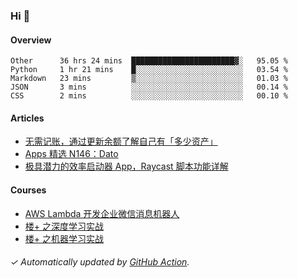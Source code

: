 ### Hi 👋

#### Overview

<!--START_SECTION:waka-->
```text
Other      36 hrs 24 mins  ███████████████████████▓░   95.05 % 
Python     1 hr 21 mins    █░░░░░░░░░░░░░░░░░░░░░░░░   03.54 % 
Markdown   23 mins         ▒░░░░░░░░░░░░░░░░░░░░░░░░   01.03 % 
JSON       3 mins          ░░░░░░░░░░░░░░░░░░░░░░░░░   00.14 % 
CSS        2 mins          ░░░░░░░░░░░░░░░░░░░░░░░░░   00.10 % 
```
<!--END_SECTION:waka-->

#### Articles

<!-- BLOG:START -->
- [无需记账，通过更新余额了解自己有「多少资产」](http://huhuhang.com/post/sspai/64506)
- [Apps 精选 N146：Dato](http://huhuhang.com/post/product-hunt/product-hunt-n146)
- [极具潜力的效率启动器 App，Raycast 脚本功能详解](http://huhuhang.com/post/sspai/64399)
<!-- BLOG:END -->

#### Courses

<!-- SYL:START -->
- [AWS Lambda 开发企业微信消息机器人](https://lanqiao.cn/courses/2868)
- [楼+ 之深度学习实战](https://lanqiao.cn/courses/2617)
- [楼+ 之机器学习实战](https://lanqiao.cn/courses/2616)
<!-- SYL:END -->

###### ✓ Automatically updated by [GitHub Action](https://github.com/huhuhang/huhuhang/actions).

